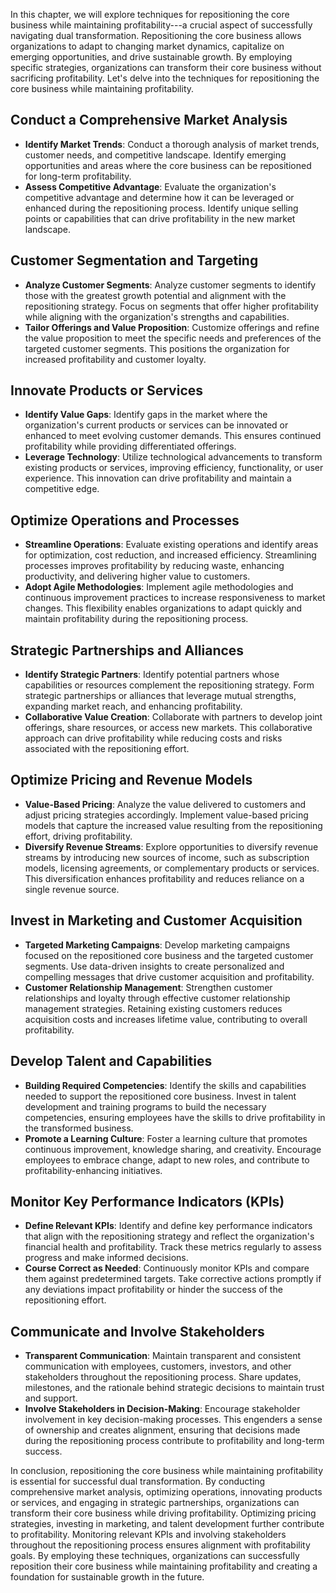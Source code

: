 
In this chapter, we will explore techniques for repositioning the core business while maintaining profitability---a crucial aspect of successfully navigating dual transformation. Repositioning the core business allows organizations to adapt to changing market dynamics, capitalize on emerging opportunities, and drive sustainable growth. By employing specific strategies, organizations can transform their core business without sacrificing profitability. Let's delve into the techniques for repositioning the core business while maintaining profitability.

Conduct a Comprehensive Market Analysis
---------------------------------------

* **Identify Market Trends**: Conduct a thorough analysis of market trends, customer needs, and competitive landscape. Identify emerging opportunities and areas where the core business can be repositioned for long-term profitability.
* **Assess Competitive Advantage**: Evaluate the organization's competitive advantage and determine how it can be leveraged or enhanced during the repositioning process. Identify unique selling points or capabilities that can drive profitability in the new market landscape.

Customer Segmentation and Targeting
-----------------------------------

* **Analyze Customer Segments**: Analyze customer segments to identify those with the greatest growth potential and alignment with the repositioning strategy. Focus on segments that offer higher profitability while aligning with the organization's strengths and capabilities.
* **Tailor Offerings and Value Proposition**: Customize offerings and refine the value proposition to meet the specific needs and preferences of the targeted customer segments. This positions the organization for increased profitability and customer loyalty.

Innovate Products or Services
-----------------------------

* **Identify Value Gaps**: Identify gaps in the market where the organization's current products or services can be innovated or enhanced to meet evolving customer demands. This ensures continued profitability while providing differentiated offerings.
* **Leverage Technology**: Utilize technological advancements to transform existing products or services, improving efficiency, functionality, or user experience. This innovation can drive profitability and maintain a competitive edge.

Optimize Operations and Processes
---------------------------------

* **Streamline Operations**: Evaluate existing operations and identify areas for optimization, cost reduction, and increased efficiency. Streamlining processes improves profitability by reducing waste, enhancing productivity, and delivering higher value to customers.
* **Adopt Agile Methodologies**: Implement agile methodologies and continuous improvement practices to increase responsiveness to market changes. This flexibility enables organizations to adapt quickly and maintain profitability during the repositioning process.

Strategic Partnerships and Alliances
------------------------------------

* **Identify Strategic Partners**: Identify potential partners whose capabilities or resources complement the repositioning strategy. Form strategic partnerships or alliances that leverage mutual strengths, expanding market reach, and enhancing profitability.
* **Collaborative Value Creation**: Collaborate with partners to develop joint offerings, share resources, or access new markets. This collaborative approach can drive profitability while reducing costs and risks associated with the repositioning effort.

Optimize Pricing and Revenue Models
-----------------------------------

* **Value-Based Pricing**: Analyze the value delivered to customers and adjust pricing strategies accordingly. Implement value-based pricing models that capture the increased value resulting from the repositioning effort, driving profitability.
* **Diversify Revenue Streams**: Explore opportunities to diversify revenue streams by introducing new sources of income, such as subscription models, licensing agreements, or complementary products or services. This diversification enhances profitability and reduces reliance on a single revenue source.

Invest in Marketing and Customer Acquisition
--------------------------------------------

* **Targeted Marketing Campaigns**: Develop marketing campaigns focused on the repositioned core business and the targeted customer segments. Use data-driven insights to create personalized and compelling messages that drive customer acquisition and profitability.
* **Customer Relationship Management**: Strengthen customer relationships and loyalty through effective customer relationship management strategies. Retaining existing customers reduces acquisition costs and increases lifetime value, contributing to overall profitability.

Develop Talent and Capabilities
-------------------------------

* **Building Required Competencies**: Identify the skills and capabilities needed to support the repositioned core business. Invest in talent development and training programs to build the necessary competencies, ensuring employees have the skills to drive profitability in the transformed business.
* **Promote a Learning Culture**: Foster a learning culture that promotes continuous improvement, knowledge sharing, and creativity. Encourage employees to embrace change, adapt to new roles, and contribute to profitability-enhancing initiatives.

Monitor Key Performance Indicators (KPIs)
-----------------------------------------

* **Define Relevant KPIs**: Identify and define key performance indicators that align with the repositioning strategy and reflect the organization's financial health and profitability. Track these metrics regularly to assess progress and make informed decisions.
* **Course Correct as Needed**: Continuously monitor KPIs and compare them against predetermined targets. Take corrective actions promptly if any deviations impact profitability or hinder the success of the repositioning effort.

Communicate and Involve Stakeholders
------------------------------------

* **Transparent Communication**: Maintain transparent and consistent communication with employees, customers, investors, and other stakeholders throughout the repositioning process. Share updates, milestones, and the rationale behind strategic decisions to maintain trust and support.
* **Involve Stakeholders in Decision-Making**: Encourage stakeholder involvement in key decision-making processes. This engenders a sense of ownership and creates alignment, ensuring that decisions made during the repositioning process contribute to profitability and long-term success.

In conclusion, repositioning the core business while maintaining profitability is essential for successful dual transformation. By conducting comprehensive market analysis, optimizing operations, innovating products or services, and engaging in strategic partnerships, organizations can transform their core business while driving profitability. Optimizing pricing strategies, investing in marketing, and talent development further contribute to profitability. Monitoring relevant KPIs and involving stakeholders throughout the repositioning process ensures alignment with profitability goals. By employing these techniques, organizations can successfully reposition their core business while maintaining profitability and creating a foundation for sustainable growth in the future.
